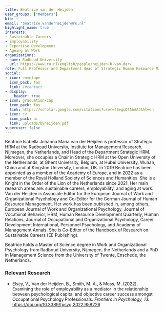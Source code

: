 ```yaml
---
title: Beatrice van der Heijden
user_groups: ["Members"]
bio: ~
email: "beatrice.vanderheijden@ru.nl"
highlight_name: true
interests:
- Sustainable Careers
- Employability
- Expertise Development
- Ageing at Work
organizations:
- name: Radboud University
  url: https://www.ru.nl/english/people/heijden-b-van-der/
role: Full Professor and Department Head of Strategic Human Resource Management
social:
- icon: envelope
  icon_pack: fas
  link: /#contact
- display:
    header: true
- icon: graduation-cap
  icon_pack: fas
  link: https://scholar.google.com/citations?user=4SegcQ4AAAAJ&hl=en
- icon: cv
  icon_pack: ai
  link: uploads/bvheijden.pdf
superuser: false
---
```


Beatrice Isabella Johanna Maria van der Heijden is professor of Strategic HRM at the Radboud University, Institute for Management Research, Nijmegen, the Netherlands, and Head of the Department Strategic HRM. Moreover, she occupies a Chair in Strategic HRM at the Open University of the Netherlands, at Ghent University, Belgium, at Hubei University, Wuhan, China and at Kingston University, London, UK. In 2019 Beatrice has been appointed as a member of the Academy of Europe, and in 2022 as a member of the Royal Holland Society of Sciences and Humanities. She is a Knight in the Order of the Lion of the Netherlands since 2021. Her main research areas are: sustainable careers, employability, and aging at work. Van der Heijden is Associate Editor for the European Journal of Work and Organizational Psychology and Co-Editor for the German Journal of Human Resource Management. Her work has been published in, among others, European Journal of Work and Organizational Psychology, Journal of Vocational Behavior, HRM, Human Resource Development Quarterly, Human Relations, Journal of Occupational and Organizational Psychology, Career Development International, Personnel Psychology, and Academy of Management Annals. She is Co-Editor of the Handbook of Research on Sustainable Careers (EE Publishing).

Beatrice holds a Master of Science degree in Work and Organizational Psychology from Radboud University, Nijmegen, the Netherlands and a PhD in Management Science from the University of Twente, Enschede, the Netherlands.

### Relevant Research

+ Elsey, V., Van der Heijden, B., Smith, M. A., & Moss, M. (2022). Examining the role of employability as a mediator in the relationship between psychological capital and objective career success amongst Occupational Psychology Professionals. _Frontiers in Psychology, 13._ https://doi.org/10.3389/fpsyg.2022.958226
